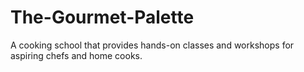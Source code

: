 # The-Gourmet-Palette
A cooking school that provides hands-on classes and workshops for aspiring chefs and home cooks.
